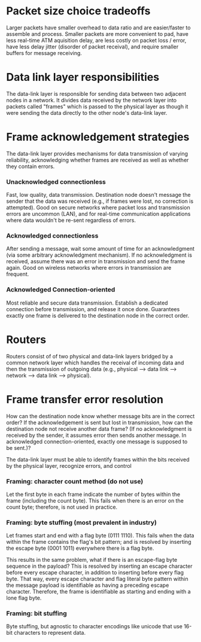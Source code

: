 # Packet size choice tradeoffs

Larger packets have smaller overhead to data ratio and are easier/faster to assemble and process. Smaller packets are more convenient to pad, have less real-time ATM aquisition delay, are less costly on packet loss / error, have less delay jitter (disorder of packet receival), and require smaller buffers for message receiving.

# Data link layer responsibilities

The data-link layer is responsible for sending data between two adjacent nodes in a network. It divides data received by the network layer into packets called "frames" which is passed to the physical layer as though it were sending the data directly to the other node's data-link layer. 

# Frame acknowledgement strategies
The data-link layer provides mechanisms for data transmission of varying reliability, acknowledging whether frames are received as well as whether they contain errors. 

### Unacknowledged connectionless

Fast, low quality, data transmission. Destination node doesn't message the sender that the data was received (e.g., if frames were lost, no correction is attempted). Good on secure networks where packet loss and transmission errors are uncommon (LAN), and for real-time communication applications where data wouldn't be re-sent regardless of errors.  

### Acknowledged connectionless

After sending a message, wait some amount of time for an acknowledgment (via some arbitrary acknowledgment mechanism). If no acknowledgment is received, assume there was an error in transmission and send the frame again. Good on wireless networks where errors in transmission are frequent.

### Acknowledged Connection-oriented

Most reliable and secure data transmission. Establish a dedicated connection before transmission, and release it once done. Guarantees exactly one frame is delivered to the destination node in the correct order.

# Routers

Routers consist of of two physical and data-link layers bridged by a common network layer which handles the receival of incoming data and then the transmission of outgoing data (e.g., physical --> data link --> network --> data link --> physical). 

# Frame transfer error resolution

How can the destination node know whether message bits are in the correct order? If the acknowledgement is sent but lost in transmission, how can the destination node not receive another data frame? (If no acknowledgment is received by the sender, it assumes error then sends another message. In acknowledged connection-oriented, exactly one message is supposed to be sent.)?

The data-link layer must be able to identify frames within the bits received by the physical layer, recognize errors, and control 

### Framing: character count method (do not use)

Let the first byte in each frame indicate the number of bytes within the frame (including the count byte). This fails when there is an error on the count byte; therefore, is not used in practice.

### Framing: byte stuffing (most prevalent in industry)

Let frames start and end with a flag byte (0111 1110). This fails when the data within the frame contains the flag's bit pattern; and is resolved by inserting the escape byte (0001 1011) everywhere there is a flag byte. 

This results in the same problem, what if there is an escape-flag byte sequence in the payload? This is resolved by inserting an escape character before every escape character, in addition to inserting before every flag byte. That way, every escape character and flag literal byte pattern within the message payload is identifiable as having a preceding escape character. Therefore, the frame is identifiable as starting and ending with a lone flag byte.

### Framing: bit stuffing

Byte stuffing, but agnostic to character encodings like unicode that use 16-bit characters to represent data. 

